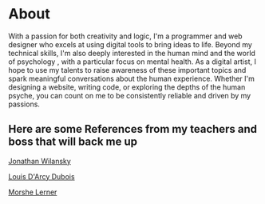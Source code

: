 # About

With a passion for both creativity and logic, I'm a programmer and web designer who excels at using digital tools to bring ideas to life. Beyond my technical skills, I'm also deeply interested in the human mind and the world of psychology , with a particular focus on mental health. As a digital artist, I hope to use my talents to raise awareness of these important topics and spark meaningful conversations about the human experience. Whether I'm designing a website, writing code, or exploring the depths of the human psyche, you can count on me to be consistently reliable and driven by my passions.

## Here are some References from my teachers and boss that will back me up

[Jonathan Wilansky](https://drive.google.com/file/d/1tNVtxegbuz7lB5LMrePoxkq12w_Z7paX/view?usp=sharing)

[Louis D'Arcy Dubois](https://drive.google.com/file/d/17VEqnhGCFx5ix8AzNjUIew0LCV6_seOX/view?usp=sharing)

[Morshe Lerner](https://drive.google.com/file/d/1iVgcYrh3UunV7KUcjjOUe6A7R-Dj9wJh/view?usp=sharing)

